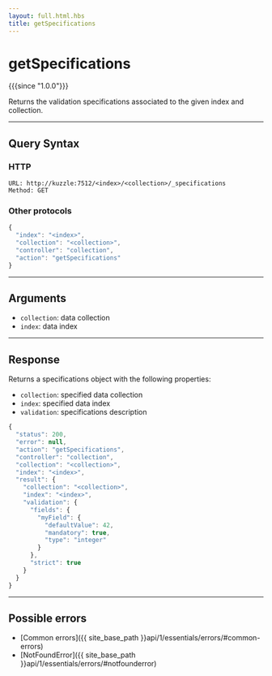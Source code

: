 ```yaml
---
layout: full.html.hbs
title: getSpecifications
---
```


# getSpecifications

{{{since "1.0.0"}}}

Returns the validation specifications associated to the given index and collection.

---

## Query Syntax

### HTTP

```http
URL: http://kuzzle:7512/<index>/<collection>/_specifications
Method: GET
```

### Other protocols


```js
{
  "index": "<index>",
  "collection": "<collection>",
  "controller": "collection",
  "action": "getSpecifications"
}
```

---

## Arguments

* `collection`: data collection
* `index`: data index

---

## Response

Returns a specifications object with the following properties:

* `collection`: specified data collection
* `index`: specified data index
* `validation`: specifications description

```js
{
  "status": 200,
  "error": null,
  "action": "getSpecifications",
  "controller": "collection",
  "collection": "<collection>",
  "index": "<index>",
  "result": {
    "collection": "<collection>",
    "index": "<index>",
    "validation": {
      "fields": {
        "myField": {
          "defaultValue": 42,
          "mandatory": true,
          "type": "integer"
        }
      },
      "strict": true
    }
  }
}
```

---

## Possible errors

- [Common errors]({{ site_base_path }}api/1/essentials/errors/#common-errors)
- [NotFoundError]({{ site_base_path }}api/1/essentials/errors/#notfounderror)
